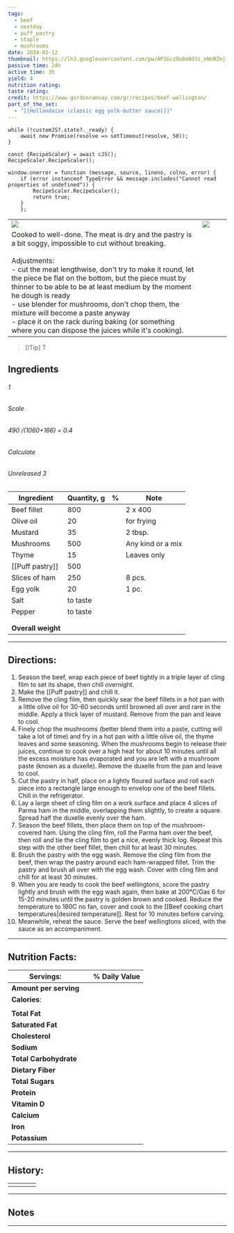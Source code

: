```yaml
---
tags:
  - beef
  - nextday
  - puff_pastry
  - staple
  - mushrooms
date: 2024-02-12
thumbnail: https://lh3.googleusercontent.com/pw/AP1GczOo8oN33i_nNnBZmj-j-sTbn7GKVv1Dme5dGGDu6vKXc0bFELtbyb8APBmMfRL3MLEIyDWDfNwCUGK7RJC8e9a3ZKWasMrrU3YM5zwynuM3IMvc4uicbmA22zHlZQ1i7LdMPALtheRfMAlN3R-xBZnm=w1144-h858-s-no-gm?authuser=0
passive time: 24h
active time: 3h
yield: 4
nutrition rating: 
taste rating: 
credit: https://www.gordonramsay.com/gr/recipes/beef-wellington/
part_of_the_set:
  - "[[Hollandaise (classic egg yolk-butter sauce)]]"
---
```

```dataviewjs
while (!customJS?.state?._ready) { 
	await new Promise(resolve => setTimeout(resolve, 50)); 
} 

const {RecipeScaler} = await cJS();
RecipeScaler.RecipeScaler();

window.onerror = function (message, source, lineno, colno, error) {
	if (error instanceof TypeError && message.includes("Cannot read properties of undefined")) {
		RecipeScaler.RecipeScaler();
		return true;
	}
    };
```

|                                                                                                                                                                                                                                                                                                                                                                                                                                                                                                                                |                                                                                                                                                                                                                                      |     |     |
| ------------------------------------------------------------------------------------------------------------------------------------------------------------------------------------------------------------------------------------------------------------------------------------------------------------------------------------------------------------------------------------------------------------------------------------------------------------------------------------------------------------------------------ | ------------------------------------------------------------------------------------------------------------------------------------------------------------------------------------------------------------------------------------ | --- | --- |
| ![](https://lh3.googleusercontent.com/pw/AP1GczOFH05scAWb8qcCwTNwSpTmNmt2jo73GBCi1E6QTHA9_Jr4MY1ywGf8kuNKHAD35r763ppSNQBSFB682VSuwEnFmjuq_wNsATQ4v28MF7N6l5N-mJeI-5CCAqSHYeHOSLn0wOEIShouBE_3WFtRRrNz=w1145-h858-s-no-gm?authuser=0)                                                                                                                                                                                                                                                                                           | ![](https://lh3.googleusercontent.com/pw/AP1GczOo8oN33i_nNnBZmj-j-sTbn7GKVv1Dme5dGGDu6vKXc0bFELtbyb8APBmMfRL3MLEIyDWDfNwCUGK7RJC8e9a3ZKWasMrrU3YM5zwynuM3IMvc4uicbmA22zHlZQ1i7LdMPALtheRfMAlN3R-xBZnm=w1145-h858-s-no-gm?authuser=0) |     |     |
| Cooked to well-done. The meat is dry and the pastry is a bit soggy, impossible to cut without breaking.<br><br>Adjustments: <br>- cut the meat lengthwise, don't try to make it round, let the piece be flat on the bottom, but the piece must by thinner to be able to be at least medium by the moment he dough is ready<br>- use blender for mushrooms, don't chop them, the mixture will become a paste anyway<br>- place it on the rack during baking (or something where you can dispose the juices while it's cooking). |                                                                                                                                                                                                                                      |     |     |

> [!Tip] T
## Ingredients

###### 1
###### Scale
###### 490 /(1060+166) = 0.4
###### Calculate
###### Unreleased 3

| Ingredient         | Quantity, g | %   | Note              |
| ------------------ | ----------- | --- | ----------------- |
| Beef fillet        | 800         |     | 2 x 400           |
| Olive oil          | 20          |     | for frying        |
| Mustard            | 35          |     | 2 tbsp.           |
| Mushrooms          | 500         |     | Any kind or a mix |
| Thyme              | 15          |     | Leaves only       |
| [[Puff pastry]]    | 500         |     |                   |
| Slices of ham      | 250         |     | 8 pcs.            |
| Egg yolk           | 20          |     | 1 pc.             |
| Salt               | to taste    |     |                   |
| Pepper             | to taste    |     |                   |
|                    |             |     |                   |
|                    |             |     |                   |
| **Overall weight** |             |     |                   |




---
## Directions:

1. Season the beef, wrap each piece of beef tightly in a triple layer of cling film to set its shape, then chill overnight.
2. Make the [[Puff pastry]] and chill it.
3. Remove the cling film, then quickly sear the beef fillets in a hot pan with a little olive oil for 30-60 seconds until browned all over and rare in the middle. Apply a thick layer of mustard. Remove from the pan and leave to cool.
4. Finely chop the mushrooms (better blend them into a paste, cutting will take a lot of time) and fry in a hot pan with a little olive oil, the thyme leaves and some seasoning. When the mushrooms begin to release their juices, continue to cook over a high heat for about 10 minutes until all the excess moisture has evaporated and you are left with a mushroom paste (known as a duxelle). Remove the duxelle from the pan and leave to cool.
5. Cut the pastry in half, place on a lightly floured surface and roll each piece into a rectangle large enough to envelop one of the beef fillets. Chill in the refrigerator.
5. Lay a large sheet of cling film on a work surface and place 4 slices of Parma ham in the middle, overlapping them slightly, to create a square. Spread half the duxelle evenly over the ham.
6. Season the beef fillets, then place them on top of the mushroom-covered ham. Using the cling film, roll the Parma ham over the beef, then roll and tie the cling film to get a nice, evenly thick log. Repeat this step with the other beef fillet, then chill for at least 30 minutes.
7. Brush the pastry with the egg wash. Remove the cling film from the beef, then wrap the pastry around each ham-wrapped fillet. Trim the pastry and brush all over with the egg wash. Cover with cling film and chill for at least 30 minutes.
10. When you are ready to cook the beef wellingtons, score the pastry lightly and brush with the egg wash again, then bake at 200°C/Gas 6 for 15-20 minutes until the pastry is golden brown and cooked. Reduce the temperature to 180C no fan, cover and cook to the [[Beef cooking chart temperatures|desired temperature]]. Rest for 10 minutes before carving.
11. Meanwhile, reheat the sauce. Serve the beef wellingtons sliced, with the sauce as an accompaniment.

---
## Nutrition Facts:

| **Servings:**          |       | % Daily Value |
| ---------------------- | ----- | ------------- |
| **Amount per serving** |       |               |
| **Calories**:          |       |               |
|                        |       |               |
| **Total Fat**          |       |               |
| **Saturated Fat**      |       |               |
| **Cholesterol**        |       |               |
| **Sodium**             |       |               |
| **Total Carbohydrate** |       |               |
| **Dietary Fiber**      |       |               |
| **Total Sugars**       |       |               |
| **Protein**            |       |               |
| **Vitamin D**          |       |               |
| **Calcium**            |       |               |
| **Iron**               |       |               |
| **Potassium**          |       |               |

---
## History:

|     |                   |                   |                   |
| --- | ----------------- | ----------------- | ----------------- |
|     |                   |                   |                   |


---
## Notes


>

---



